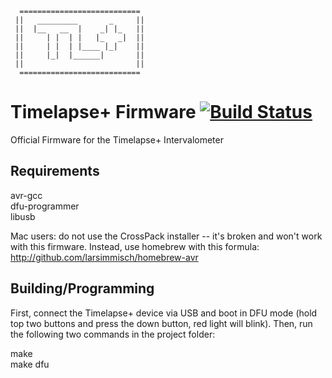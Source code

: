       ===========================
     ||   _________       _     ||
     ||  |__   __  |    _| |_   ||
     ||     | |  | |   |_   _|  ||
     ||     | |  | |____ |_|    ||
     ||     |_|  |______|       ||
     ||                         ||
      ===========================


Timelapse+ Firmware [![Build Status](https://travis-ci.org/timelapseplus/TimelapsePlus-Firmware.png)](https://travis-ci.org/timelapseplus/TimelapsePlus-Firmware)
===================

Official Firmware for the Timelapse+ Intervalometer


Requirements
------------

avr-gcc  
dfu-programmer  
libusb  

Mac users: do not use the CrossPack installer -- it's broken and won't work with this firmware.  Instead, use homebrew with this formula: http://github.com/larsimmisch/homebrew-avr


Building/Programming
--------

First, connect the Timelapse+ device via USB and boot in DFU mode (hold top two buttons and press the down button, red light will blink).  Then, run the following two commands in the project folder:

make  
make dfu  




